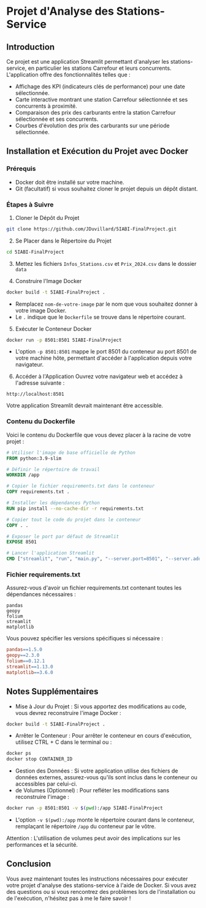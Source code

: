 # Projet d'Analyse des Stations-Service
## Introduction
Ce projet est une application Streamlit permettant d'analyser les stations-service, en particulier les stations Carrefour et leurs concurrents. L'application offre des fonctionnalités telles que :

- Affichage des KPI (indicateurs clés de performance) pour une date sélectionnée.
- Carte interactive montrant une station Carrefour sélectionnée et ses concurrents à proximité.
- Comparaison des prix des carburants entre la station Carrefour sélectionnée et ses concurrents.
- Courbes d'évolution des prix des carburants sur une période sélectionnée.

## Installation et Exécution du Projet avec Docker
### Prérequis
- Docker doit être installé sur votre machine.
- Git (facultatif) si vous souhaitez cloner le projet depuis un dépôt distant.

### Étapes à Suivre
1. Cloner le Dépôt du Projet
```bash
git clone https://github.com/JDuvillard/5IABI-FinalProject.git
```
2. Se Placer dans le Répertoire du Projet
```bash
cd 5IABI-FinalProject
```
3. Mettez les fichiers `Infos_Stations.csv` et `Prix_2024.csv` dans le dossier `data`

4. Construire l'Image Docker
```bash
docker build -t 5IABI-FinalProject .
```
- Remplacez `nom-de-votre-image` par le nom que vous souhaitez donner à votre image Docker.
- Le `.` indique que le `Dockerfile` se trouve dans le répertoire courant.
5. Exécuter le Conteneur Docker
```bash
docker run -p 8501:8501 5IABI-FinalProject
```
- L'option `-p 8501:8501` mappe le port 8501 du conteneur au port 8501 de votre machine hôte, permettant d'accéder à l'application depuis votre navigateur.
6. Accéder à l'Application
Ouvrez votre navigateur web et accédez à l'adresse suivante :

```arduino
http://localhost:8501
```
Votre application Streamlit devrait maintenant être accessible.

### Contenu du Dockerfile
Voici le contenu du Dockerfile que vous devez placer à la racine de votre projet :

```dockerfile
# Utiliser l'image de base officielle de Python
FROM python:3.9-slim

# Définir le répertoire de travail
WORKDIR /app

# Copier le fichier requirements.txt dans le conteneur
COPY requirements.txt .

# Installer les dépendances Python
RUN pip install --no-cache-dir -r requirements.txt

# Copier tout le code du projet dans le conteneur
COPY . .

# Exposer le port par défaut de Streamlit
EXPOSE 8501

# Lancer l'application Streamlit
CMD ["streamlit", "run", "main.py", "--server.port=8501", "--server.address=0.0.0.0"]
```
### Fichier requirements.txt
Assurez-vous d'avoir un fichier requirements.txt contenant toutes les dépendances nécessaires :

```
pandas
geopy
folium
streamlit
matplotlib
```
Vous pouvez spécifier les versions spécifiques si nécessaire :
```makefile
pandas==1.5.0
geopy==2.3.0
folium==0.12.1
streamlit==1.13.0
matplotlib==3.6.0
```
## Notes Supplémentaires
- Mise à Jour du Projet : Si vous apportez des modifications au code, vous devrez reconstruire l'image Docker :
```bash
docker build -t 5IABI-FinalProject .
```
- Arrêter le Conteneur : Pour arrêter le conteneur en cours d'exécution, utilisez CTRL + C dans le terminal ou :
```bash
docker ps
docker stop CONTAINER_ID
```
- Gestion des Données : Si votre application utilise des fichiers de données externes, assurez-vous qu'ils sont inclus dans le conteneur ou accessibles par celui-ci.
-  de Volumes (Optionnel) : Pour refléter les modifications sans reconstruire l'image :
```bash
docker run -p 8501:8501 -v $(pwd):/app 5IABI-FinalProject
```
- L'option `-v $(pwd):/app` monte le répertoire courant dans le conteneur, remplaçant le répertoire `/app` du conteneur par le vôtre.

Attention : L'utilisation de volumes peut avoir des implications sur les performances et la sécurité.

## Conclusion
Vous avez maintenant toutes les instructions nécessaires pour exécuter votre projet d'analyse des stations-service à l'aide de Docker. Si vous avez des questions ou si vous rencontrez des problèmes lors de l'installation ou de l'exécution, n'hésitez pas à me le faire savoir !